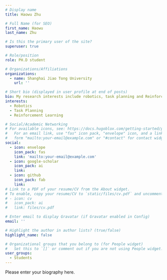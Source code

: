 ```yaml
---
# Display name
title: Haowu Zhu

# Full Name (for SEO)
first_name: Haowu
last_name: Zhu

# Is this the primary user of the site?
superuser: true

# Role/position
role: PH.D student

# Organizations/Affiliations
organizations:
  - name: Shanghai Jiao Tong University
    url: ''

# Short bio (displayed in user profile at end of posts)
bio: My research interests include robotics, task planning and Reinforcement Learning
interests:
  - Robotics
  - Task Planning
  - Reinforcement Learning

# Social/Academic Networking
# For available icons, see: https://docs.hugoblox.com/getting-started/page-builder/#icons
#   For an email link, use "fas" icon pack, "envelope" icon, and a link in the
#   form "mailto:your-email@example.com" or "#contact" for contact widget.
social:
  - icon: envelope
    icon_pack: fas
    link: 'mailto:your-email@example.com'
  - icon: google-scholar
    icon_pack: ai
    link: 
  - icon: github
    icon_pack: fab
    link: 
# Link to a PDF of your resume/CV from the About widget.
# To enable, copy your resume/CV to `static/files/cv.pdf` and uncomment the lines below.
# - icon: cv
#   icon_pack: ai
#   link: files/cv.pdf

# Enter email to display Gravatar (if Gravatar enabled in Config)
email: ''

# Highlight the author in author lists? (true/false)
highlight_name: false

# Organizational groups that you belong to (for People widget)
#   Set this to `[]` or comment out if you are not using People widget.
user_groups:
  - Students
---
```


Please enter your biography here. 